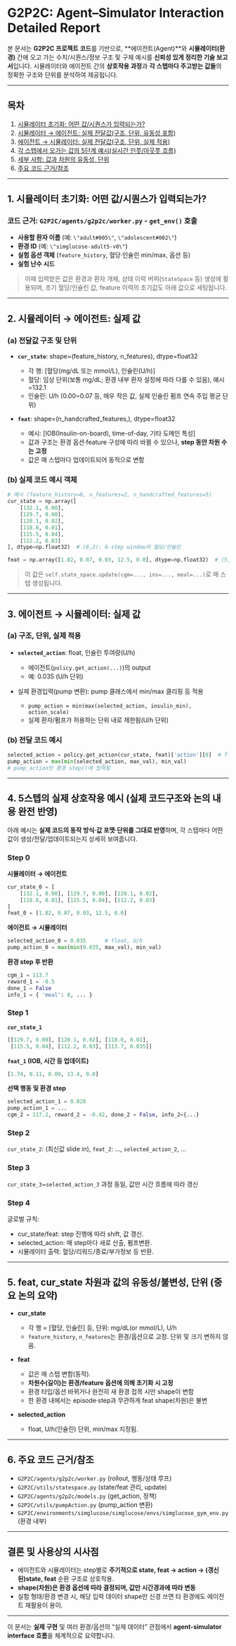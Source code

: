 # G2P2C: Agent–Simulator Interaction Detailed Report

본 문서는 **G2P2C 프로젝트 코드**를 기반으로, **에이전트(Agent)**와 **시뮬레이터(환경)** 간에 오고 가는 수치/시퀀스/정보 구조 및 구체 예시를 **신뢰성 있게 정리한 기술 보고서**입니다. 시뮬레이터와 에이전트 간의 **상호작용 과정**과 **각 스텝마다 주고받는 값들**의 정확한 구조와 단위를 분석하여 제공됩니다.

---

## 목차
1. [시뮬레이터 초기화: 어떤 값/시퀀스가 입력되는가?](#1)
2. [시뮬레이터 → 에이전트: 실제 전달값(구조, 단위, 유동성 포함)](#2)
3. [에이전트 → 시뮬레이터: 실제 전달값(구조, 단위, 실제 적용)](#3)
4. [각 스텝에서 오가는 값의 5단계 예시(실시간 인풋/아웃풋 흐름)](#4)
5. [세부 사항: 값과 차원의 유동성, 단위](#5)
6. [주요 코드 근거/참조](#6)

---

## 1. **시뮬레이터 초기화: 어떤 값/시퀀스가 입력되는가?**

### 코드 근거: `G2P2C/agents/g2p2c/worker.py` - `get_env()` 호출

- **사용할 환자 이름** (예: `\"adult#005\"`, `\"adolescent#002\"`)
- **환경 ID** (예: `\"simglucose-adult5-v0\"`)
- **실험 옵션 객체** (`feature_history`, 혈당·인슐린 min/max, 옵션 등)
- **실험 난수 시드**

> 이때 입력받은 값은 환경과 환자 개체, 상태 이력 버퍼(`StateSpace` 등) 생성에 활용되며, 초기 혈당/인슐린 값, feature 이력의 초기값도 아래 값으로 세팅됩니다.

---

## 2. **시뮬레이터 → 에이전트: 실제 값**

### (a) 전달값 구조 및 단위
- **`cur_state`**: shape=(feature_history, n_features), dtype=float32
  - 각 행: [혈당(mg/dL 또는 mmol/L), 인슐린(U/h)]
  - 혈당: 임상 단위(보통 mg/dL; 환경 내부 환자 설정에 따라 다를 수 있음), 예시=132.1
  - 인슐린: U/h (0.00~0.07 등, 매우 작은 값, 실제 인슐린 펌프 연속 주입 평균 단위)
  
- **`feat`**: shape=(n_handcrafted_features,), dtype=float32
  - 예시: [IOB(Insulin-on-board), time-of-day, 기타 도메인 특성]
  - 값과 구조는 환경 옵션·feature 구성에 따라 바뀔 수 있으나, **step 동안 차원 수는 고정**
  - 값은 매 스텝마다 업데이트되어 동적으로 변함

### (b) 실제 코드 예시 객체
```python
# 예시 (feature_history=6, n_features=2, n_handcrafted_features=5)
cur_state = np.array([
    [132.1, 0.00],
    [129.7, 0.00],
    [120.1, 0.02],
    [118.8, 0.01],
    [115.5, 0.04],
    [112.2, 0.03]
], dtype=np.float32)  # (6,2): 6-step window의 혈당/인슐린

feat = np.array([1.82, 0.07, 0.03, 12.5, 0.0], dtype=np.float32)  # (5,)
```

> 이 값은 `self.state_space.update(cgm=..., ins=..., meal=...)`로 매 스텝 생성됩니다.

---

## 3. **에이전트 → 시뮬레이터: 실제 값**

### (a) 구조, 단위, 실제 적용
- **`selected_action`**: float, 인슐린 투여량(U/h)
  - 에이전트(`policy.get_action(...)`)의 output
  - 예: 0.035 (U/h 단위)

- 실제 환경입력(pump 변환): pump 클래스에서 min/max 클리핑 등 적용
  - `pump_action = min(max(selected_action, insulin_min), action_scale)`
  - 실제 환자/펌프가 허용하는 단위 내로 제한됨(U/h 단위)

### (b) 전달 코드 예시
```python
selected_action = policy.get_action(cur_state, feat)['action'][0]  # float
pump_action = max(min(selected_action, max_val), min_val)
# pump_action만 환경 step()에 입력됨
```

---

## 4. **5스텝의 실제 상호작용 예시 (실제 코드구조와 논의 내용 완전 반영)**

아래 예시는 **실제 코드의 동작 방식·값 포맷·단위를 그대로 반영**하며, 각 스텝마다 어떤 값이 생성/전달/업데이트되는지 상세히 보여줍니다.

### Step 0
**시뮬레이터 → 에이전트**
```python
cur_state_0 = [
    [132.1, 0.00], [129.7, 0.00], [120.1, 0.02],
    [118.8, 0.01], [115.5, 0.04], [112.2, 0.03]
]
feat_0 = [1.82, 0.07, 0.03, 12.5, 0.0]
```

**에이전트 → 시뮬레이터**
```python
selected_action_0 = 0.035      # float, U/h
pump_action_0 = max(min(0.035, max_val), min_val)
```

**환경 step 후 반환**
```python
cgm_1 = 113.7
reward_1 = -0.5
done_1 = False
info_1 = { 'meal': 0, ... }
```

### Step 1
**`cur_state_1`**
```python
[[129.7, 0.00], [120.1, 0.02], [118.8, 0.01], 
 [115.5, 0.04], [112.2, 0.03], [113.7, 0.035]]
```

**`feat_1` (IOB, 시간 등 업데이트)**
```python
[1.74, 0.11, 0.09, 13.4, 0.0]
```

**선택 행동 및 환경 step**
```python
selected_action_1 = 0.028
pump_action_1 = ...
cgm_2 = 117.2, reward_2 = -0.42, done_2 = False, info_2={...}
```

### Step 2
`cur_state_2`: (최신값 slide in), `feat_2`: ..., `selected_action_2`, ...

### Step 3
`cur_state_3`~`selected_action_3` 과정 동일, 값만 시간 흐름에 따라 갱신

### Step 4
글로벌 규칙:  
- cur_state/feat: step 진행에 따라 shift, 값 갱신.  
- selected_action: 매 step마다 새로 산출, 펌프변환.  
- 시뮬레이터 출력: 혈당/리워드/종료/부가정보 등 반환.

---

## 5. **feat, cur_state 차원과 값의 유동성/불변성, 단위 (중요 논의 요약)**

- **cur_state**
  - 각 행 = [혈당, 인슐린] 등, 단위: mg/dL(or mmol/L), U/h
  - `feature_history`, `n_features`는 환경/옵션으로 고정. 단위 및 크기 변하지 않음.

- **feat**
  - 값은 매 스텝 변함(동적).
  - **차원수(길이)는 환경/feature 옵션에 의해 초기화 시 고정**
  - 환경 타입/옵션 바뀌거나 완전히 새 환경 접목 시만 shape이 변함  
  - 한 환경 내에서는 episode·step과 무관하게 feat shape(차원)은 불변

- **selected_action**
  - float, U/h(인슐린) 단위, min/max 지정됨.

---

## 6. 주요 코드 근거/참조
- `G2P2C/agents/g2p2c/worker.py` (rollout, 행동/상태 루프)
- `G2P2C/utils/statespace.py` (state/feat 관리, update)
- `G2P2C/agents/g2p2c/models.py` (get_action, 정책)
- `G2P2C/utils/pumpAction.py` (pump_action 변환)
- `G2P2C/environments/simglucose/simglucose/envs/simglucose_gym_env.py` (환경 내부)

---

## 결론 및 사용상의 시사점
- 에이전트와 시뮬레이터는 step별로 **주기적으로 state, feat → action → (갱신된)state, feat** 순환 구조로 상호작용.
- **shape(차원)은 환경 옵션에 따라 결정되며, 값만 시간경과에 따라 변동**
- 실험 형태/환경 변경 시, 해당 입력 데이터 shape만 신경 쓰면 타 환경에도 에이전트 재활용이 용이.

---

이 문서는 **실제 구현** 및 여러 환경/옵션의 “실제 데이터” 관점에서 **agent-simulator interface 흐름**을 체계적으로 요약합니다.
